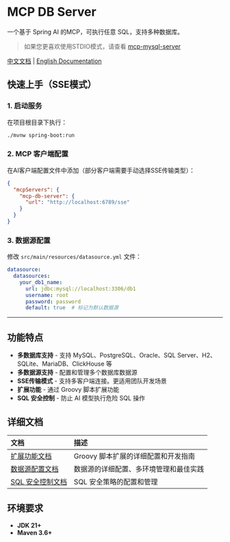 # MCP DB Server

一个基于 Spring AI 的MCP，可执行任意 SQL，支持多种数据库。
> 如果您更喜欢使用STDIO模式，请查看 [mcp-mysql-server](https://github.com/JamesSmith888/mcp-mysql-server) 

[中文文档](README.md) | [English Documentation](README_EN.md)

## 快速上手（SSE模式）

### 1. 启动服务

在项目根目录下执行：

```bash
./mvnw spring-boot:run
```

### 2. MCP 客户端配置

在AI客户端配置文件中添加（部分客户端需要手动选择SSE传输类型）：

```json
{
  "mcpServers": {
    "mcp-db-server": {
      "url": "http://localhost:6789/sse"
    }
  }
}
```

### 3. 数据源配置

修改 `src/main/resources/datasource.yml` 文件：

```yaml
datasource:
  datasources:
    your_db1_name:
      url: jdbc:mysql://localhost:3306/db1
      username: root
      password: password
      default: true  # 标记为默认数据源
```

---

## 功能特点

- **多数据库支持** - 支持 MySQL、PostgreSQL、Oracle、SQL Server、H2、SQLite、MariaDB、ClickHouse 等
- **多数据源支持** - 配置和管理多个数据库数据源
- **SSE传输模式** - 支持多客户端连接。更适用团队开发场景
- **扩展功能** - 通过 Groovy 脚本扩展功能
- **SQL 安全控制** - 防止 AI 模型执行危险 SQL 操作

## 详细文档

| 文档                            | 描述                    |
|:------------------------------|:----------------------|
| [扩展功能文档](EXTENSIONS.md)       | Groovy 脚本扩展的详细配置和开发指南 |
| [数据源配置文档](DATASOURCE.md)      | 数据源的详细配置、多环境管理和最佳实践   |
| [SQL 安全控制文档](SQL_SECURITY.md) | SQL 安全策略的配置和管理        |

## 环境要求

- **JDK 21+**
- **Maven 3.6+**

